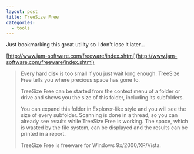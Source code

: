 ```yaml
---
layout: post
title: TreeSize Free
categories:
  - tools
---
```

Just bookmarking this great utility so I don't lose it later...

[http://www.jam-software.com/freeware/index.shtml](http://www.jam-software.com/freeware/index.shtml)

> Every hard disk is too small if you just wait long enough.
> TreeSize Free tells you where precious space has gone to.
>
> TreeSize Free can be started from the context menu of a folder or drive
> and shows you the size of this folder, including its subfolders.
>
> You can expand this folder in Explorer-like style and you will see the size
> of every subfolder. Scanning is done in a thread, so you can already see
> results while TreeSize Free is working. The space, which is wasted by the
> file system, can be displayed and the results can be printed in a report.
>
> TreeSize Free is freeware for Windows 9x/2000/XP/Vista.
